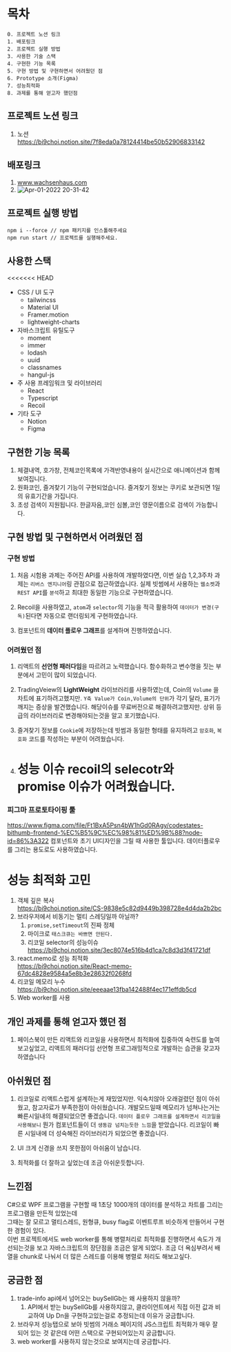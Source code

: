 # 목차

```
0. 프로젝트 노션 링크
1. 배포링크
2. 프로젝트 실행 방법
3. 사용한 기술 스택
4. 구현한 기능 목록
5. 구현 방법 및 구현하면서 어려웠던 점
6. Prototype 소개(Figma)
7. 성능최적화
8. 과제를 통해 얻고자 했던점
```

## 프로젝트 노션 링크

1. 노션  
   https://bi9choi.notion.site/7f8eda0a78124414be50b52906833142

## 배포링크

1. www.wachsenhaus.com
2. ![Apr-01-2022 20-31-42](https://user-images.githubusercontent.com/59411545/161255495-53ac9f9f-07b2-42e0-b039-5a519597c8c7.gif)

## 프로젝트 실행 방법

```
npm i --force // npm 패키지를 인스톨해주세요
npm run start // 프로젝트를 실행해주세요.
```

## 사용한 스택

<<<<<<< HEAD

- CSS / UI 도구
  - tailwincss
  - Material UI
  - Framer.motion
  - lightweight-charts
- 자바스크립트 유틸도구
  - moment
  - immer
  - lodash
  - uuid
  - classnames
  - hangul-js
- 주 사용 프레임워크 및 라이브러리
  - React
  - Typescript
  - Recoil
- 기타 도구
  - Notion
  - Figma

## 구현한 기능 목록

1. 체결내역, 호가창, 전체코인목록에 가격반영내용이 실시간으로 애니메이션과 함께 보여집니다.
2. 원화코인, 즐겨찾기 기능이 구현되었습니다. 즐겨찾기 정보는 쿠키로 보관되면 1일의 유효기간을 가집니다.
3. 초성 검색이 지원됩니다. 한글자음,코인 심볼,코인 영문이름으로 검색이 가능합니다.

## 구현 방법 및 구현하면서 어려웠던 점

### 구현 방법

1. 처음 시험용 과제는 주어진 API를 사용하여 개발하였다면, 이번 실습 1,2,3주차 과제는 `리버스 엔지니어`링 관점으로 접근하였습니다.
   실제 빗썸에서 사용하는 `웹소켓`과 `REST API`를 `분석`하고 최대한 동일한 기능으로 구현하였습니다.

2. Recoil을 사용하였고, `atom`과 `selector`의 기능을 적극 활용하여 `데이터가 변경(구독)`된다면 자동으로 랜더링되게 구현하였습니다.

3. 컴포넌트의 **데이터 플로우 그래프**를 설계하며 진행하였습니다.

### 어려웠던 점

1. 리액트의 **선언형 패러다임**을 따르려고 노력했습니다. 함수화하고 변수명을 짓는 부분에서 고민이 많이 되었습니다.

2. TradingVeiew의 **LightWeight** 라이브러리를 사용하였는데, Coin의 `Volume` 을 차트에 표기하려고했지만. `Y축 Value가 Coin,Volume의 단위`가 각기 달라, 표기가 깨지는 증상을 발견했습니다.
   해당이슈를 무료버전으로 해결하려고했지만. 상위 등급의 라이브러리로 변경해야되는것을 알고 포기했습니다.

3. 즐겨찾기 정보를 `Cookie`에 저장하는데 빗썸과 동일한 형태를 유지하려고 `암호화`, `복호화` 코드를 작성하는 부분이 어려웠습니다.

4. # **성능 이슈 recoil의 selecotr와 promise 이슈가 어려웠습니다.**

### 피그마 프로토타이핑 툴

https://www.figma.com/file/Ft1BxA5Psn4bW1hGd0RAgy/codestates-bithumb-frontend-%EC%B5%9C%EC%98%81%ED%9B%88?node-id=86%3A322
컴포넌트와 초기 UI디자인을 그릴 때 사용한 툴입니다.
데이터플로우를 그리는 용도로도 사용하였습니다.

# 성능 최적화 고민

1. 객체 깊은 복사  
   https://bi9choi.notion.site/CS-9838e5c82d9449b398728e4d4da2b2bc
2. 브라우저에서 비동기는 멀티 스레딩일까 아닐까?
   1. `promise,setTimeout`의 진짜 정체
   2. 마이크로 `태스크큐는 바쁘면 안된다.`
   3. 리코일 selector의 성능이슈  
      https://bi9choi.notion.site/3ec8074e516b4d1ca7c8d3d3f41721df
3. react.memo로 성능 최적화  
   https://bi9choi.notion.site/React-memo-67dc4828e9584a5e8b3e28632f0268fd
4. 리코일 메모리 누수  
   https://bi9choi.notion.site/eeeaae13fba142488f4ec171effdb5cd
5. Web worker를 사용

## 개인 과제를 통해 얻고자 했던 점

1. 페이스북이 만든 리액트와 리코일을 사용하면서 최적화에 집중하여 숙련도를 높여 보고싶었고, 리액트의 패러다임 선언형 프로그래밍적으로 개발하는 습관을 갖고자 하였습니다

## 아쉬웠던 점

1. 리코일로 리액트스럽게 설계하는게 재밌었지만. 익숙치않아 오래걸렸던 점이 아쉬웠고, 참고자료가 부족한점이 아쉬웠습니다. 개발모드일때 메모리가 넘쳐나는거는 빠른시일내의 해결되었으면 좋겠습니다.
   `데이터 플로우 그래프를 설계하면서 리코일을 사용해보니` 뭔가 컴포넌트들이 더 `생동감 넘치는듯한 느낌`을 받았습니다.
   리코일이 빠른 시일내에 더 성숙해진 라이브러리가 되었으면 좋겠습니다.

2. UI 크게 신경을 쓰지 못한점이 아쉬움이 남습니다.

3. 최적화를 더 잘하고 싶었는데 조금 아쉬운듯합니다.

## 느낀점

C#으로 WPF 프로그램을 구현할 때 1초당 1000개의 데이터를 분석하고 차트를 그리는 프로그램을 만든적 있었는데  
그때는 잘 모르고 멀티스레드, 원형큐, busy flag로 이벤트루프 비슷하게 만들어서 구현한 경험이 있다.  
이번 프로젝트에서도 web worker를 통해 병렬처리로 최적화를 진행하면서 속도가 개선되는것을 보고 자바스크립트의 장단점을 조금은 알게 되었다.
조금 더 욕심부려서 배열을 chunk로 나눠서 더 많은 스레드를 이용해 병렬로 처리도 해보고싶다.

## 궁금한 점

1. trade-info api에서 넘어오는 buySellGb는 왜 사용하지 않을까?
   1. API에서 받는 buySellGb를 사용하지않고, 클라이언트에서 직접 이전 값과 비교하여 Up Dn을 구현하고있는걸로 추정되는데 이유가 궁금합니다.
2. 브라우저 성능탭으로 보아 빗썸의 거래소 페이지의 JS스크립트 최적화가 매우 잘 되어 있는 것 같은데 어떤 스택으로 구현되어있는지 궁금합니다.
3. web worker를 사용하지 않는것으로 보여지는데 궁금합니다.
